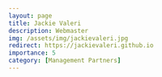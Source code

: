 ```yaml
---
layout: page
title: Jackie Valeri
description: Webmaster
img: /assets/img/jackievaleri.jpg
redirect: https://jackievaleri.github.io
importance: 5
category: [Management Partners]
---
```

